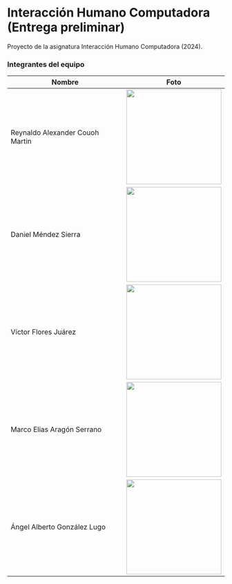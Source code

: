 # Interacción Humano Computadora (Entrega preliminar)

Proyecto de la asignatura Interacción Humano Computadora (2024).

### Integrantes del equipo

| Nombre                         | Foto                                                 |
|--------------------------------|------------------------------------------------------|
| Reynaldo Alexander Couoh Martin| <img src="assets/reynaldo.jpg" height="220">         |
| Daniel Méndez Sierra          | <img src="assets/daniel.jpg" height="220">           |
| Víctor Flores Juárez          | <img src="assets/victor.jpg" height="220">           |
| Marco Elias Aragón Serrano    | <img src="assets/marco.jpg" height="220">            |
| Ángel Alberto González Lugo   | <img src="assets/angel.jpg" height="220">            |
